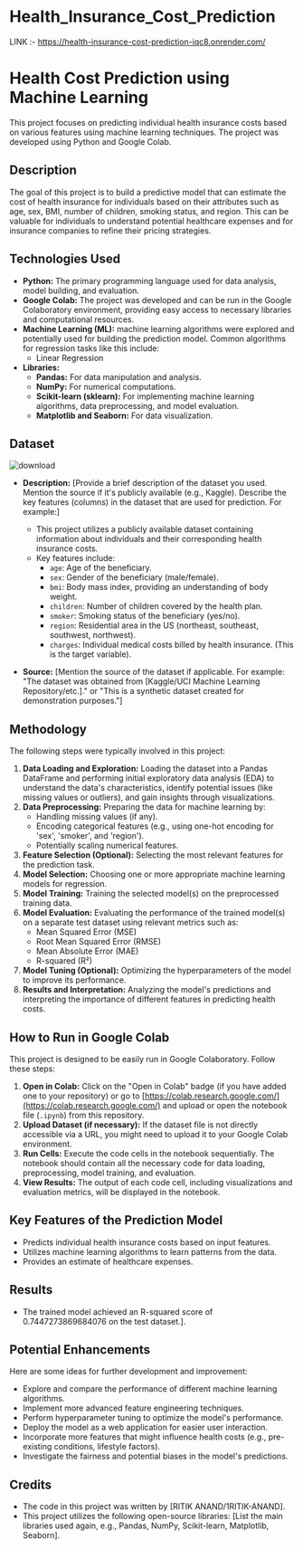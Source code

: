# Health_Insurance_Cost_Prediction
LINK :- https://health-insurance-cost-prediction-iqc8.onrender.com/

# Health Cost Prediction using Machine Learning

This project focuses on predicting individual health insurance costs based on various features using machine learning techniques. The project was developed using Python and Google Colab.

## Description

The goal of this project is to build a predictive model that can estimate the cost of health insurance for individuals based on their attributes such as age, sex, BMI, number of children, smoking status, and region. This can be valuable for individuals to understand potential healthcare expenses and for insurance companies to refine their pricing strategies.

## Technologies Used

* **Python:** The primary programming language used for data analysis, model building, and evaluation.
* **Google Colab:** The project was developed and can be run in the Google Colaboratory environment, providing easy access to necessary libraries and computational resources.
* **Machine Learning (ML):**  machine learning algorithms were explored and potentially used for building the prediction model. Common algorithms for regression tasks like this include:
    * Linear Regression
* **Libraries:**
    * **Pandas:** For data manipulation and analysis.
    * **NumPy:** For numerical computations.
    * **Scikit-learn (sklearn):** For implementing machine learning algorithms, data preprocessing, and model evaluation.
    * **Matplotlib and Seaborn:** For data visualization.

## Dataset
![download](https://github.com/user-attachments/assets/8f930fba-56e2-4fab-aefc-bc7160e2636b)



* **Description:** [Provide a brief description of the dataset you used. Mention the source if it's publicly available (e.g., Kaggle). Describe the key features (columns) in the dataset that are used for prediction. For example:]
    * This project utilizes a publicly available dataset containing information about individuals and their corresponding health insurance costs.
    * Key features include:
        * `age`: Age of the beneficiary.
        * `sex`: Gender of the beneficiary (male/female).
        * `bmi`: Body mass index, providing an understanding of body weight.
        * `children`: Number of children covered by the health plan.
        * `smoker`: Smoking status of the beneficiary (yes/no).
        * `region`: Residential area in the US (northeast, southeast, southwest, northwest).
        * `charges`: Individual medical costs billed by health insurance. (This is the target variable).

* **Source:** [Mention the source of the dataset if applicable. For example: "The dataset was obtained from [Kaggle/UCI Machine Learning Repository/etc.]." or "This is a synthetic dataset created for demonstration purposes."]

## Methodology

The following steps were typically involved in this project:

1.  **Data Loading and Exploration:** Loading the dataset into a Pandas DataFrame and performing initial exploratory data analysis (EDA) to understand the data's characteristics, identify potential issues (like missing values or outliers), and gain insights through visualizations.
2.  **Data Preprocessing:** Preparing the data for machine learning by:
    * Handling missing values (if any).
    * Encoding categorical features (e.g., using one-hot encoding for 'sex', 'smoker', and 'region').
    * Potentially scaling numerical features.
3.  **Feature Selection (Optional):** Selecting the most relevant features for the prediction task.
4.  **Model Selection:** Choosing one or more appropriate machine learning models for regression.
5.  **Model Training:** Training the selected model(s) on the preprocessed training data.
6.  **Model Evaluation:** Evaluating the performance of the trained model(s) on a separate test dataset using relevant metrics such as:
    * Mean Squared Error (MSE)
    * Root Mean Squared Error (RMSE)
    * Mean Absolute Error (MAE)
    * R-squared (R²)
7.  **Model Tuning (Optional):** Optimizing the hyperparameters of the model to improve its performance.
8.  **Results and Interpretation:** Analyzing the model's predictions and interpreting the importance of different features in predicting health costs.

## How to Run in Google Colab

This project is designed to be easily run in Google Colaboratory. Follow these steps:

1.  **Open in Colab:** Click on the "Open in Colab" badge (if you have added one to your repository) or go to [https://colab.research.google.com/](https://colab.research.google.com/) and upload or open the notebook file (`.ipynb`) from this repository.
2.  **Upload Dataset (if necessary):** If the dataset file is not directly accessible via a URL, you might need to upload it to your Google Colab environment.
3.  **Run Cells:** Execute the code cells in the notebook sequentially. The notebook should contain all the necessary code for data loading, preprocessing, model training, and evaluation.
4.  **View Results:** The output of each code cell, including visualizations and evaluation metrics, will be displayed in the notebook.

## Key Features of the Prediction Model

* Predicts individual health insurance costs based on input features.
* Utilizes machine learning algorithms to learn patterns from the data.
* Provides an estimate of healthcare expenses.

## Results

* The trained model achieved an R-squared score of 0.7447273869684076 on the test dataset.].

## Potential Enhancements

Here are some ideas for further development and improvement:

* Explore and compare the performance of different machine learning algorithms.
* Implement more advanced feature engineering techniques.
* Perform hyperparameter tuning to optimize the model's performance.
* Deploy the model as a web application for easier user interaction.
* Incorporate more features that might influence health costs (e.g., pre-existing conditions, lifestyle factors).
* Investigate the fairness and potential biases in the model's predictions.

## Credits

* The code in this project was written by [RITIK ANAND/1RITIK-ANAND].
* This project utilizes the following open-source libraries: [List the main libraries used again, e.g., Pandas, NumPy, Scikit-learn, Matplotlib, Seaborn].

